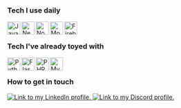 ### Tech I use daily

<div>
  <img align='left' alt='Javascript Icon' height='30' width='30' src='https://cdn.jsdelivr.net/gh/devicons/devicon/icons/typescript/typescript-plain.svg' />
  <img align='left' alt='Next.js Icon' height='30' width='30' src='https://cdn.jsdelivr.net/gh/devicons/devicon/icons/nextjs/nextjs-original.svg' />
  <img align='left' alt='Node.js Icon' height='30' width='30' src='https://cdn.jsdelivr.net/gh/devicons/devicon/icons/nodejs/nodejs-original.svg' />
  <img align='left' alt='MongoDB Icon' height='30' width='30' src='https://cdn.jsdelivr.net/gh/devicons/devicon/icons/mongodb/mongodb-original.svg'/>
  <img align='left' alt='Firebase Icon' height='30' width='30' src='https://cdn.jsdelivr.net/gh/devicons/devicon/icons/firebase/firebase-plain-wordmark.svg'/>
</div>

<br />

##

### Tech I've already toyed with

<div style='display: block;'>
  <img align='left' alt='Python Icon' height='30' width='30' src='https://cdn.jsdelivr.net/gh/devicons/devicon/icons/python/python-original.svg' />
  <img align='left' alt='Flask Icon' height='30' width='30' src='https://cdn.jsdelivr.net/gh/devicons/devicon/icons/flask/flask-original.svg' />
  <img align='left' alt='PHP Icon' height='30' width='30' src='https://cdn.jsdelivr.net/gh/devicons/devicon/icons/php/php-plain.svg' />
  <img align='left' alt='MySQL Icon' height='30' width='30' src='https://cdn.jsdelivr.net/gh/devicons/devicon/icons/mysql/mysql-original-wordmark.svg'/>
</div>

<br />

##

### How to get in touch

<div>
  <a href='https://www.linkedin.com/in/passos-ricardo/' target='_blank'>
    <img src='https://img.shields.io/badge/LinkedIn-0077B5?style=for-the-badge&logo=linkedin&logoColor=white' alt='Link to my LinkedIn profile.' />
  </a>
  <a href='https://discordapp.com/users/4995' target='_blank'>
    <img src='https://img.shields.io/badge/Discord-7289DA?style=for-the-badge&logo=discord&logoColor=white' alt='Link to my Discord profile.' />
  </a>
</div>
